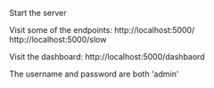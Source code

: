 Start the server

Visit some of the endpoints:
http://localhost:5000/
http://localhost:5000/slow

Visit the dashboard:
http://localhost:5000/dashbaord

The username and password are both 'admin'

